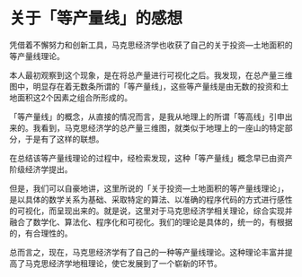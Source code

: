 # 关于「等产量线」的感想

凭借着不懈努力和创新工具，马克思经济学也收获了自己的关于投资—土地面积的等产量线理论。

本人最初观察到这个现象，是在将总产量进行可视化之后。我发现，在总产量三维图中，明显存在着无数条所谓的「等产量线」，这些等产量线是由无数的投资和土地面积这2个因素之组合所形成的。

「等产量线」的概念，从直接的情况而言，是我从地理上的所谓「等高线」引申出来的。我看到，马克思经济学的总产量三维图，就类似于地理上的一座山的特定部分，于是有了这样的联想。

在总结该等产量线理论的过程中，经检索发现，这种「等产量线」概念早已由资产阶级经济学提出。

但是，我们可以自豪地讲，这里所说的「关于投资—土地面积的等产量线理论」，是以具体的数学关系为基础、采取特定的算法、以准确的程序代码的方式进行感性的可视化，而呈现出来的。就是说，这里对于马克思经济学相关理论，综合实现并融合了数学化、算法化、程序化和可视化。我们的理论是具体的，统一的，有根据的，有合理性的。

总而言之，现在，马克思经济学有了自己的一种等产量线理论。这种理论丰富并提高了马克思经济学地租理论，使它发展到了一个崭新的环节。
